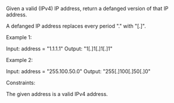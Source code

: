 Given a valid (IPv4) IP address, return a defanged version of that IP address.

A defanged IP address replaces every period "." with "[.]".

 

Example 1:

Input: address = "1.1.1.1"
Output: "1[.]1[.]1[.]1"


Example 2:

Input: address = "255.100.50.0"
Output: "255[.]100[.]50[.]0"
 

Constraints:

The given address is a valid IPv4 address.